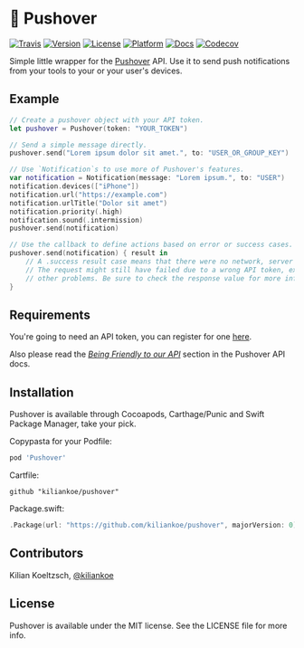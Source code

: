 # 📌 Pushover

[![Travis](https://img.shields.io/travis/kiliankoe/pushover.svg?style=flat-square)](https://travis-ci.org/kiliankoe/pushover)
[![Version](https://img.shields.io/cocoapods/v/Pushover.svg?style=flat-square)](http://cocoapods.org/pods/Pushover)
[![License](https://img.shields.io/cocoapods/l/Pushover.svg?style=flat-square)](http://cocoapods.org/pods/Pushover)
[![Platform](https://img.shields.io/cocoapods/p/Pushover.svg?style=flat-square)](http://cocoapods.org/pods/Pushover)
[![Docs](https://img.shields.io/cocoapods/metrics/doc-percent/Pushover.svg?style=flat-square)](http://cocoadocs.org/docsets/Pushover)
[![Codecov](https://img.shields.io/codecov/c/github/kiliankoe/pushover.svg?style=flat-square)](https://codecov.io/gh/kiliankoe/pushover)

Simple little wrapper for the [Pushover](https://pushover.net) API. Use it to send push notifications from your tools to your or your user's devices.

## Example

```swift
// Create a pushover object with your API token.
let pushover = Pushover(token: "YOUR_TOKEN")

// Send a simple message directly.
pushover.send("Lorem ipsum dolor sit amet.", to: "USER_OR_GROUP_KEY")

// Use `Notification`s to use more of Pushover's features.
var notification = Notification(message: "Lorem ipsum.", to: "USER")
notification.devices(["iPhone"])
notification.url("https://example.com")
notification.urlTitle("Dolor sit amet")
notification.priority(.high)
notification.sound(.intermission)
pushover.send(notification)

// Use the callback to define actions based on error or success cases.
pushover.send(notification) { result in
	// A .success result case means that there were no network, server or decoding errors.
	// The request might still have failed due to a wrong API token, exceeded limits or
	// other problems. Be sure to check the response value for more information.
}
```

## Requirements

You're going to need an API token, you can register for one [here](https://pushover.net/apps/build).

Also please read the *[Being Friendly to our API](https://pushover.net/api#friendly)* section in the Pushover API docs.

## Installation

Pushover is available through Cocoapods, Carthage/Punic and Swift Package Manager, take your pick.

Copypasta for your Podfile:

```ruby
pod 'Pushover'
```

Cartfile:

```
github "kiliankoe/pushover"
```

Package.swift:

```swift
.Package(url: "https://github.com/kiliankoe/pushover", majorVersion: 0)
```

## Contributors

Kilian Koeltzsch, [@kiliankoe](https://github.com/kiliankoe)

## License

Pushover is available under the MIT license. See the LICENSE file for more info.
